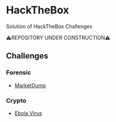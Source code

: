 # HackTheBox
Solution of HackTheBox Challenges

⚠️REPOSITORY UNDER CONSTRUCTION⚠️

## Challenges

### Forensic
* [MarketDump](https://github.com/AlessandroMorelli96/Writeups/blob/master/HackTheBox/01_MarketDump.md)

### Crypto
* [Ebola Virus](https://github.com/AlessandroMorelli96/Writeups/blob/master/HackTheBox/02_Ebola_Virus.md)
